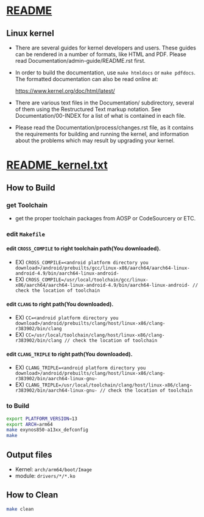 # [README](README)
## Linux kernel

- There are several guides for kernel developers and users. These guides can
be rendered in a number of formats, like HTML and PDF. Please read
Documentation/admin-guide/README.rst first.

- In order to build the documentation, use `make htmldocs` or `make pdfdocs`.  The formatted documentation can also be read online at:

    https://www.kernel.org/doc/html/latest/

- There are various text files in the Documentation/ subdirectory,
several of them using the Restructured Text markup notation.
See Documentation/00-INDEX for a list of what is contained in each file.

- Please read the Documentation/process/changes.rst file, as it contains the
requirements for building and running the kernel, and information about
the problems which may result by upgrading your kernel.

# [README_kernel.txt](README_Kernel.txt)
## How to Build
### get Toolchain
- get the proper toolchain packages from AOSP or CodeSourcery or ETC.
### edit `Makefile`
#### edit `CROSS_COMPILE` to right toolchain path(You downloaded).
- EX)  `CROSS_COMPILE=<android platform directory you download>/android/prebuilts/gcc/linux-x86/aarch64/aarch64-linux-android-4.9/bin/aarch64-linux-android-`
- EX)  `CROSS_COMPILE=/usr/local/toolchain/gcc/linux-x86/aarch64/aarch64-linux-android-4.9/bin/aarch64-linux-android- // check the location of toolchain`
#### edit `CLANG` to right path(You downloaded).
- EX)  `CC=<android platform directory you download>/android/prebuilts/clang/host/linux-x86/clang-r383902/bin/clang`
- EX)  `CC=/usr/local/toolchain/clang/host/linux-x86/clang-r383902/bin/clang // check the location of toolchain`
#### edit `CLANG_TRIPLE` to right path(You downloaded).
- EX)  `CLANG_TRIPLE=<android platform directory you download>/android/prebuilts/clang/host/linux-x86/clang-r383902/bin/aarch64-linux-gnu-`
- EX)  `CLANG_TRIPLE=/usr/local/toolchain/clang/host/linux-x86/clang-r383902/bin/aarch64-linux-gnu- // check the location of toolchain`
### to Build
```bash
export PLATFORM_VERSION=13
export ARCH=arm64
make exynos850-a13xx_defconfig
make
```
## Output files
- Kernel: `arch/arm64/boot/Image`
- module: `drivers/*/*.ko`
## How to Clean
```bash
make clean
```

